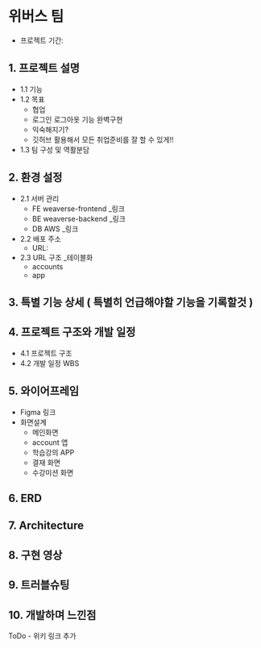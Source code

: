 # 위버스 팀
  - 프로젝트 기간:
## 1. 프로젝트 설명
  - 1.1 기능
  - 1.2 목표 
    - 협업
	- 로그인 로그아옷 기능 완벽구현
	- 익숙해지기?
	- 깃허브 활용해서 모든 취업준비를 잘 할 수 있게!!
  - 1.3 팀 구성 및 역활분담

## 2. 환경 설정
  - 2.1 서버 관리
    - FE weaverse-frontend _링크
    - BE weaverse-backend _링크
	- DB AWS _링크
  - 2.2 배포 주소
    - URL:
  - 2.3 URL 구조 _테이블화
    - accounts
	- app
## 3. 특별 기능 상세 ( 특별히 언급해야할 기능을 기록할것 )

## 4. 프로젝트 구조와 개발 일정
  - 4.1 프로젝트 구조
  - 4.2 개발 일정 WBS
## 5. 와이어프레임
  - Figma 링크
  - 화면설계
    - 메인화면
	- account 앱
	- 학습강의 APP
	- 결재 화면
	- 수강미션 화면
## 6. ERD
## 7. Architecture
## 8. 구현 영상
## 9. 트러블슈팅
## 10. 개발하며 느낀점


ToDo - 위키 링크 추가